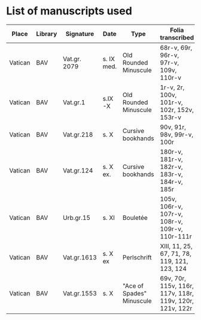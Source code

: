 # List of manuscripts used

| Place   | Library | Signature    | Date       | Type                      | Folia transcribed                                        | Manifest-URL                                              |
|---------|---------|--------------|------------|---------------------------|----------------------------------------------------------|-----------------------------------------------------------|
| Vatican | BAV     | Vat.gr. 2079 | s. IX med. | Old Rounded Minuscule     | 68r-v, 69r, 96r-v, 97r-v, 109v,   110r-v                 | https://digi.vatlib.it/iiif/MSS_Vat.gr.2079/manifest.json |
| Vatican | BAV     | Vat.gr.1     | s.IX-X     | Old Rounded Minuscule     | 1r-v, 2r, 100v, 101r-v, 102r, 152v, 153r-v               | https://digi.vatlib.it/iiif/MSS_Vat.gr.1/manifest.json    |
| Vatican | BAV     | Vat.gr.218   | s. X       | Cursive bookhands         | 90v, 91r, 98v, 99r-v, 100r                               | https://digi.vatlib.it/iiif/MSS_Vat.gr.218/manifest.json  |
| Vatican | BAV     | Vat.gr.124   | s. X ex.   | Cursive bookhands         | 180r-v, 181r-v, 182r-v, 183r-v, 184r-v, 185r             | https://digi.vatlib.it/iiif/MSS_Vat.gr.124/manifest.json  |
| Vatican | BAV     | Urb.gr.15    | s. XI      | Bouletée                  | 105v, 106r-v, 107r-v, 108r-v, 109r-v, 110r-111r               | https://digi.vatlib.it/iiif/MSS_Urb.gr.15/manifest.json   |
| Vatican | BAV     | Vat.gr.1613  | s. X ex    | Perlschrift               | XIII, 11, 25, 67, 71, 78, 119, 121, 123, 124             | https://digi.vatlib.it/iiif/MSS_Vat.gr.1613/manifest.json |
| Vatican | BAV     | Vat.gr.1553  | s. X       | "Ace of Spades" Minuscule | 69v, 70r, 115v, 116r, 117v, 118r, 119v, 120r, 121v, 122r | https://digi.vatlib.it/iiif/MSS_Vat.gr.1553/manifest.json |